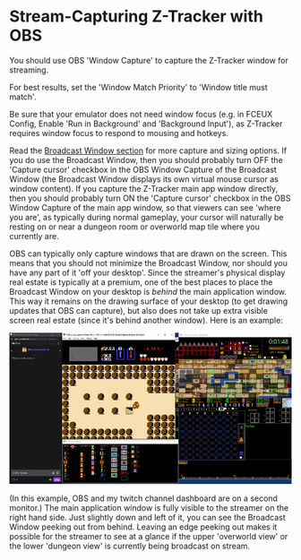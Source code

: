 # Stream-Capturing Z-Tracker with OBS

You should use OBS 'Window Capture' to capture the Z-Tracker window for streaming.  

For best results, set the 'Window Match Priority' to 'Window title must match'.

Be sure that your emulator does not need window focus (e.g. in FCEUX Config, Enable 'Run in Background' and 'Background Input'), as Z-Tracker requires window focus to
respond to mousing and hotkeys.

Read the [Broadcast Window section](extras.md#broadcast-window) for more capture and sizing options.  If you do use the Broadcast Window, then you should probably turn OFF the
'Capture cursor' checkbox in the OBS Window Capture of the Broadcast Window (the Broadcast Window displays its own virtual mouse cursor as window content).  If you capture the Z-Tracker 
main app window directly, then you should probably turn ON the 'Capture cursor' checkbox in the OBS Window Capture of the main app window, so that viewers can see 'where you are',
as typically during normal gameplay, your cursor will naturally be resting on or near a dungeon room or overworld map tile where you currently are.

OBS can typically only capture windows that are drawn on the screen.  This means that you should not minimize the Broadcast Window, nor should you have any part of it 'off your desktop'.
Since the streamer's physical display real estate is typically at a premium, one of the best places to place the Broadcast Window on your desktop is _behind_ the main application window.
This way it remains on the drawing surface of your desktop (to get drawing updates that OBS can capture), but also does not take up extra visible screen real estate (since it's behind another 
window).  Here is an example:

![sample streamer desktop layout screenshot](screenshots/sample-desktop-layout.png)

(In this example, OBS and my twitch channel dashboard are on a second monitor.)  The main application window is fully visible to the streamer on the right hand side.  Just slightly down 
and left of it, you can see the Broadcast Window peeking out from behind.  Leaving an edge peeking out makes it possible for the streamer to see at a glance if the upper 'overworld view' or 
the lower 'dungeon view' is currently being broadcast on stream.

